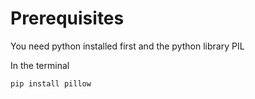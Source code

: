 # Prerequisites

You need python installed first and the python library PIL

In the terminal 
```
pip install pillow
```
